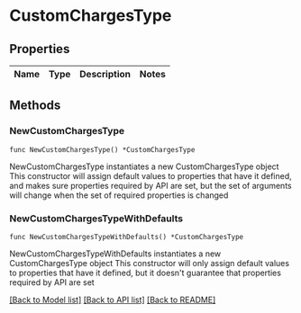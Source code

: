 # CustomChargesType

## Properties

Name | Type | Description | Notes
------------ | ------------- | ------------- | -------------

## Methods

### NewCustomChargesType

`func NewCustomChargesType() *CustomChargesType`

NewCustomChargesType instantiates a new CustomChargesType object
This constructor will assign default values to properties that have it defined,
and makes sure properties required by API are set, but the set of arguments
will change when the set of required properties is changed

### NewCustomChargesTypeWithDefaults

`func NewCustomChargesTypeWithDefaults() *CustomChargesType`

NewCustomChargesTypeWithDefaults instantiates a new CustomChargesType object
This constructor will only assign default values to properties that have it defined,
but it doesn't guarantee that properties required by API are set


[[Back to Model list]](../README.md#documentation-for-models) [[Back to API list]](../README.md#documentation-for-api-endpoints) [[Back to README]](../README.md)


